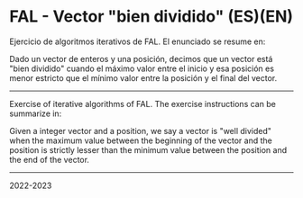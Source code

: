 # FAL - Vector "bien dividido" (ES)(EN)
Ejercicio de algoritmos iterativos de FAL. El enunciado se resume en:

Dado un vector de enteros y una posición, decimos que un vector está "bien dividido" cuando el máximo valor entre el inicio y esa posición es menor estricto que el mínimo valor entre la posición y el final del vector.

-------------------

Exercise of iterative algorithms of FAL. The exercise instructions can be summarize in:

Given a integer vector and a position, we say a vector is "well divided" when the maximum value between the beginning of the vector and the position is strictly lesser than the minimum value between the position and the end of the vector.

------------------------

2022-2023
